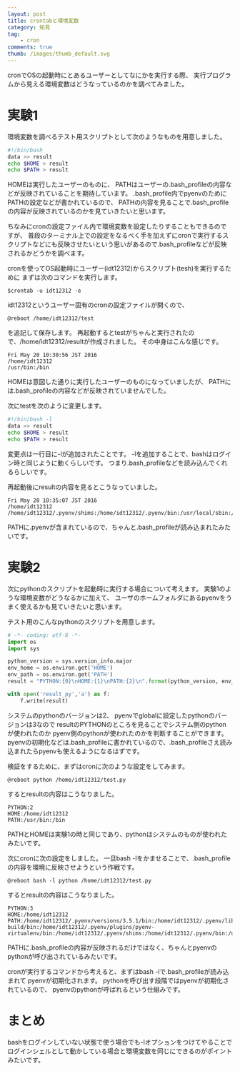 ```yaml
---
layout: post
title: crontabと環境変数
category: 知見
tag:
    - cron
comments: true
thumb: /images/thumb_default.svg
---
```

cronでOSの起動時にとあるユーザーとしてなにかを実行する際、
実行プログラムから見える環境変数はどうなっているのかを調べてみました。


# 実験1
環境変数を調べるテスト用スクリプトとして次のようなものを用意しました。

```bash
#!/bin/bash
data >> result
echo $HOME > result
echo $PATH > result
```

HOMEは実行したユーザーのものに、
PATHはユーザーの.bash_profileの内容などが反映されていることを期待しています。
.bash_profile内でpyenvのためにPATHの設定などが書かれているので、
PATHの内容を見ることで.bash_profileの内容が反映されているのかを見ていきたいと思います。

ちなみにcronの設定ファイル内で環境変数を設定したりすることもできるのですが、
普段のターミナル上での設定をなるべく手を加えずにcronで実行するスクリプトなどにも反映させたいという思いがあるので.bash_profileなどが反映されるかどうかを調べます。

cronを使ってOS起動時にユーザー(idt12312)からスクリプト(tesh)を実行するために
まずは次のコマンドを実行します。

```
$crontab -u idt12312 -e
```

idt12312というユーザー固有のcronの設定ファイルが開くので、

```
@reboot /home/idt12312/test
```

を追記して保存します。
再起動するとtestがちゃんと実行されたので、/home/idt12312/resultが作成されました。
その中身はこんな感じです。

```
Fri May 20 10:30:56 JST 2016
/home/idt12312
/usr/bin:/bin
```

HOMEは意図した通りに実行したユーザーのものになっていましたが、
PATHには.bash_profileの内容などが反映されていませんでした。

次にtestを次のように変更します。

```bash
#!/bin/bash -l
data >> result
echo $HOME > result
echo $PATH > result
```

変更点は一行目に-lが追加されたことです。
-lを追加することで、bashはログイン時と同じように動くらしいです。
つまり.bash_profileなどを読み込んでくれるらしいです。

再起動後にresultの内容を見るとこうなっていました。

```
Fri May 20 10:35:07 JST 2016
/home/idt12312
/home/idt12312/.pyenv/shims:/home/idt12312/.pyenv/bin:/usr/local/sbin:/usr/local/bin:/usr/sbin:/usr/bin:/sbin:/bin:/usr/local/games:/usr/games
```

PATHに.pyenvが含まれているので、ちゃんと.bash_profileが読み込まれたみたいです。


# 実験2
次にpythonのスクリプトを起動時に実行する場合について考えます。
実験1のような環境変数がどうなるかに加えて、
ユーザのホームフォルダにあるpyenvをうまく使えるかも見ていきたいと思います。

テスト用のこんなpythonのスクリプトを用意します。

```python
# -*- coding: utf-8 -*-
import os
import sys

python_version = sys.version_info.major
env_home = os.environ.get('HOME')
env_path = os.environ.get('PATH')
result = "PYTHON:{0}\nHOME:{1}\nPATH:{2}\n".format(python_version, env_home, env_path)

with open('result_py','a') as f:
    f.write(result)

```

システムのpythonのバージョンは2、
pyenvでglobalに設定したpythonのバージョンは3なので
resultのPYTHONのところを見ることでシステム側のpythonが使われたのか
pyenv側のpythonが使われたのかを判断することができます。
pyenvの初期化などは.bash_profileに書かれているので、.bash_profileさえ読み込まれたらpyenvも使えるようになるはずです。

検証をするために、まずはcronに次のような設定をしてみます。

```
@reboot python /home/idt12312/test.py
```

するとresultの内容はこうなりました。

```
PYTHON:2
HOME:/home/idt12312
PATH:/usr/bin:/bin
```

PATHとHOMEは実験1の時と同じであり、pythonはシステムのものが使われたみたいです。

次にcronに次の設定をしました。
一旦bash -lをかませることで、.bash_profileの内容を環境に反映させようという作戦です。

```
@reboot bash -l python /home/idt12312/test.py
```

するとresultの内容はこうなりました。

```
PYTHON:3
HOME:/home/idt12312
PATH:/home/idt12312/.pyenv/versions/3.5.1/bin:/home/idt12312/.pyenv/libexec:/home/idt12312/.pyenv/plugins/python-build/bin:/home/idt12312/.pyenv/plugins/pyenv-virtualenv/bin:/home/idt12312/.pyenv/shims:/home/idt12312/.pyenv/bin:/usr/local/sbin:/usr/local/bin:/usr/sbin:/usr/bin:/sbin:/bin:/usr/local/games:/usr/games
```

PATHに.bash_profileの内容が反映されるだけではなく、ちゃんとpyenvのpythonが呼び出されているみたいです。

cronが実行するコマンドから考えると、まずはbash -lで.bash_profileが読み込まれて
pyenvが初期化されます。
pythonを呼び出す段階ではpyenvが初期化されているので、
pyenvのpythonが呼ばれるという仕組みです。

# まとめ
bashをログインしていない状態で使う場合でも-lオプションをつけてやることで
ログインシェルとして動かしている場合と環境変数を同じにできるのがポイントみたいです。
